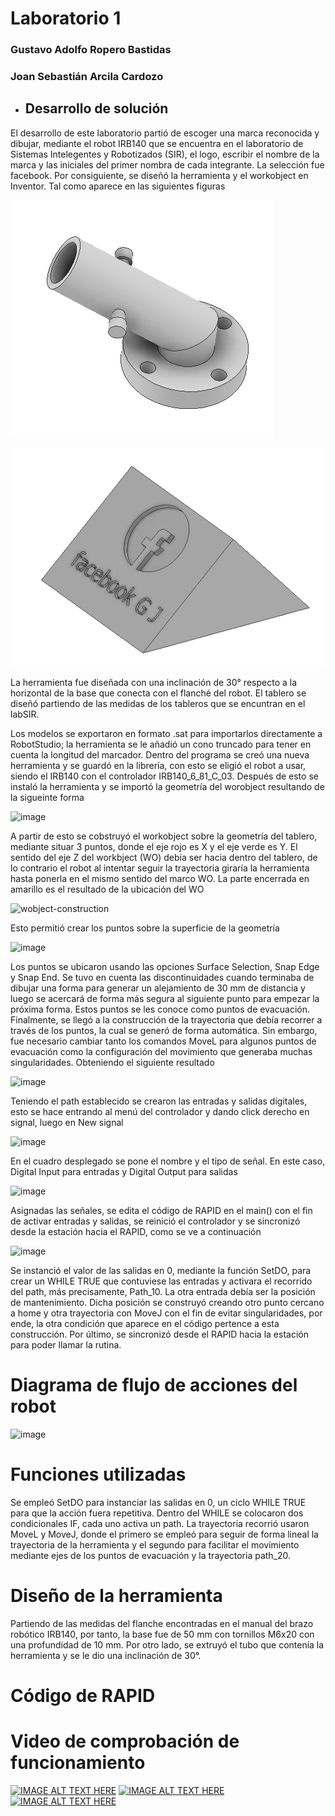 # Laboratorio 1
### Gustavo Adolfo Ropero Bastidas
### Joan Sebastián Arcila Cardozo
- ## Desarrollo de solución
El desarrollo de este laboratorio partió de escoger una marca reconocida y dibujar, mediante el robot IRB140 que se encuentra en el laboratorio de Sistemas Intelegentes y Robotizados (SIR), el logo, escribir el nombre de la marca y las iniciales del primer nombra de cada integrante. La selección fue facebook. Por consiguiente, se diseñó la herramienta y el workobject en Inventor. Tal como aparece en las siguientes figuras

![Image](https://github.com/garoperob/lab1robotics/blob/main/tool.png "Title")

![Image](https://github.com/garoperob/lab1robotics/blob/main/wobject.png  "Title")

La herramienta fue diseñada con una inclinación de 30° respecto a la horizontal de la base que conecta con el flanché del robot. El tablero se diseñó partiendo de las medidas de los tableros que se encuntran en el labSIR.

Los modelos se exportaron en formato .sat para importarlos directamente a RobotStudio; la herramienta se le añadió un cono truncado para tener en cuenta la longitud del marcador. Dentro del programa se creó una nueva herramienta y se guardó en la librería, con esto se eligió el robot a usar, siendo el IRB140 con el controlador IRB140_6_81_C_03. Después de esto se instaló la herramienta y se importó la geometría del worobject resultando de la sigueinte forma

![image](https://github.com/garoperob/lab1robotics/assets/80500171/f82e330b-2526-427d-b77b-18d5a882ccc7 "Title")

A partir de esto se cobstruyó el workobject sobre la geometría del tablero, mediante situar 3 puntos, donde el eje rojo es X y el eje verde es Y. El sentido del eje Z del workbject (WO) debía ser hacia dentro del tablero, de lo contrario el robot al intentar seguir la trayectoria giraría la herramienta hasta ponerla en el mismo sentido del marco WO. La parte encerrada en amarillo es el resultado de la ubicación del WO

![wobject-construction](https://github.com/garoperob/lab1robotics/assets/80500171/4182048d-6f26-458c-bdc7-0eca4246d41a "Title")

Esto permitió crear los puntos sobre la superficie de la geometría 

![image](https://github.com/garoperob/lab1robotics/assets/80500171/5510546b-9877-4788-bc1b-f9e368032e3c "Title")

Los puntos se ubicaron usando las opciones Surface Selection, Snap Edge y Snap End. Se tuvo en cuenta las discontinuidades cuando terminaba de dibujar una forma para generar un alejamiento de 30 mm de distancia y luego se acercará de forma más segura al siguiente punto para empezar la próxima forma. Estos puntos se les conoce como puntos de evacuación. Finalmente, se llegó a la construcción de la trayectoria que debía recorrer a través de los puntos, la cual se generó de forma automática. Sin embargo, fue necesario cambiar tanto los comandos MoveL para algunos puntos de evacuación como la configuración del movimiento que generaba muchas singularidades. Obteniendo el siguiente resultado

![image](https://github.com/garoperob/lab1robotics/assets/80500171/4eab3b7a-8a3f-4dba-a122-393fe6c6e707 "Title")

Teniendo el path establecido se crearon las entradas y salidas digitales, esto se hace entrando al menú del controlador y dando click derecho en signal, luego en New signal

![image](https://github.com/garoperob/lab1robotics/assets/80500171/31f534c5-1afd-466c-b099-5ebe49c5fc38 "Title")

En el cuadro desplegado se pone el nombre y el tipo de señal. En este caso, Digital Input para entradas y Digital Output para salidas

![image](https://github.com/garoperob/lab1robotics/assets/80500171/15455136-56b4-4ce9-9ff8-49e8f5c9c826 "Title")

Asignadas las señales, se edita el código de RAPID en el main() con el fin de activar entradas y salidas, se reinició el controlador y se sincronizó desde la estación hacia el RAPID, como se ve a continuación

![image](https://github.com/garoperob/lab1robotics/assets/80500171/af08ca5c-2b13-47f5-91b9-40dbbfd98a52 "Title")

Se instanció el valor de las salidas en 0, mediante la función SetDO, para crear un WHILE TRUE que contuviese las entradas y activara el recorrido del path, más precisamente, Path_10. La otra entrada debía ser la posición de mantenimiento. Dicha posición se construyó creando otro punto cercano a home y otra trayectoria con MoveJ con el fin de evitar singularidades, por ende, la otra condición que aparece en el código pertence a esta construcción. Por último, se sincronizó desde el RAPID hacia la estación para poder llamar la rutina.

# Diagrama de flujo de acciones del robot

![image](https://github.com/garoperob/lab1robotics/assets/80500171/799ae20d-a3c0-4341-8255-fa634e4f0f28)

# Funciones utilizadas
Se empleó SetDO para instanciar las salidas en 0, un ciclo WHILE TRUE para que la acción fuera repetitiva. Dentro del WHILE se colocaron dos condicionales IF, cada uno activa un path. La trayectoria recorrió usaron MoveL y MoveJ, donde el primero se empleó para seguir de forma lineal la trayectoria de la herramienta y el segundo para facilitar el movimiento mediante ejes de los puntos de evacuación y la trayectoria path_20.

# Diseño de la herramienta

Partiendo de las medidas del flanche encontradas en el manual del brazo robótico IRB140, por tanto, la base fue de 50 mm con tornillos M6x20 con una profundidad de 10 mm. Por otro lado, se extruyó el tubo que contenía la herramienta y se le dio una inclinación de 30°.

# Código de RAPID



# Video de comprobación de funcionamiento

[![IMAGE ALT TEXT HERE](https://img.youtube.com/vi/V4ZzZhOP_X8/0.jpg)](https://www.youtube.com/watch?v=V4ZzZhOP_X8)
[![IMAGE ALT TEXT HERE](https://img.youtube.com/vi/qPzvd4asezQ/0.jpg)](https://www.youtube.com/watch?v=qPzvd4asezQ)
[![IMAGE ALT TEXT HERE](https://img.youtube.com/vi/ywTjaPXRh5Y/0.jpg)](https://www.youtube.com/watch?v=ywTjaPXRh5Y)





